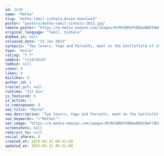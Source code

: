 ```yaml
---
id: 1539
name: "Matha"
slug: "matha-tamil-sinhala-movie-download"
poster: "posters/matha-tamil-sinhala-2012.jpg"
remote_poster: "https://m.media-amazon.com/images/M/MV5BMGFhNDAwNDQtNmFlNS00MDE1LTg0YzctOGE3YmNlMTkyNDc4XkEyXkFqcGdeQXVyMzEwMzk4NDI@._V1_SX300.jpg"
original_language: "Tamil, Sinhala"
dubbed_in: null
released_date: "22 Jan 2012"
synopsis: "Two lovers, Yoga and Parvathi, meet on the battlefield of the Sri Lankan civil war. As the Liberation Tigers of Tamil Eelam attack the Sri Lankan army and tighten their grip on the Tamil people, Yoga and Parvathi struggle with fee..."
type: "movie"
rating: "7.7"
imdbid: "tt1974319"
tmdbid: null
views: 0
likes: 0
dislikes: 0
author_id: 1
trailer_url: null
runtime: "112 min"
is_featured: 0
is_active: 1
is_comingsoon: 0
seo_title: "Matha"
seo_description: "Two lovers, Yoga and Parvathi, meet on the battlefield of the Sri Lankan civil war. As the Liberation Tigers of Tamil Eelam attack the Sri Lankan army and tighten their grip on the Tamil people, Yoga and Parvathi struggle with fee..."
seo_keywords: "\"Matha\""
seo_image: "https://m.media-amazon.com/images/M/MV5BMGFhNDAwNDQtNmFlNS00MDE1LTg0YzctOGE3YmNlMTkyNDc4XkEyXkFqcGdeQXVyMzEwMzk4NDI@._V1_SX300.jpg"
screenshots: null
redirect_to: null
social_shares: 0
created_at: 2025-03-22 09:31:00
updated_at: 2025-03-22 09:31:00
---
```


